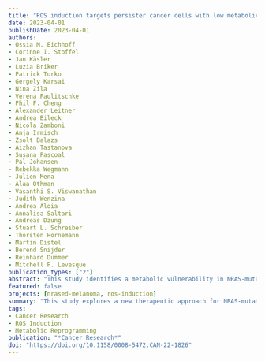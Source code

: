 ```yaml
---
title: "ROS induction targets persister cancer cells with low metabolic activity in NRAS-mutated melanoma"
date: 2023-04-01
publishDate: 2023-04-01
authors: 
- Ossia M. Eichhoff
- Corinne I. Stoffel
- Jan Käsler
- Luzia Briker
- Patrick Turko
- Gergely Karsai
- Nina Zila
- Verena Paulitschke
- Phil F. Cheng
- Alexander Leitner
- Andrea Bileck
- Nicola Zamboni
- Anja Irmisch
- Zsolt Balazs
- Aizhan Tastanova
- Susana Pascoal
- Pál Johansen
- Rebekka Wegmann
- Julien Mena
- Alaa Othman
- Vasanthi S. Viswanathan
- Judith Wenzina
- Andrea Aloia
- Annalisa Saltari
- Andreas Dzung
- Stuart L. Schreiber
- Thorsten Hornemann
- Martin Distel
- Berend Snijder
- Reinhard Dummer
- Mitchell P. Levesque
publication_types: ["2"]
abstract: "This study identifies a metabolic vulnerability in NRAS-mutated melanoma cells that can be targeted using ROS inducers in combination with MEK inhibitors. Drug-resistant melanoma cells with elevated ROS levels are shown to be highly sensitive to this treatment strategy, offering a potential approach to overcome resistance."
featured: false
projects: [nrased-melanoma, ros-induction]
summary: "This study explores a new therapeutic approach for NRAS-mutated melanomas, targeting drug-resistant cells through ROS induction and metabolic vulnerabilities."
tags:
- Cancer Research
- ROS Induction
- Metabolic Reprogramming
publication: "*Cancer Research*"
doi: "https://doi.org/10.1158/0008-5472.CAN-22-1826"
---
```

